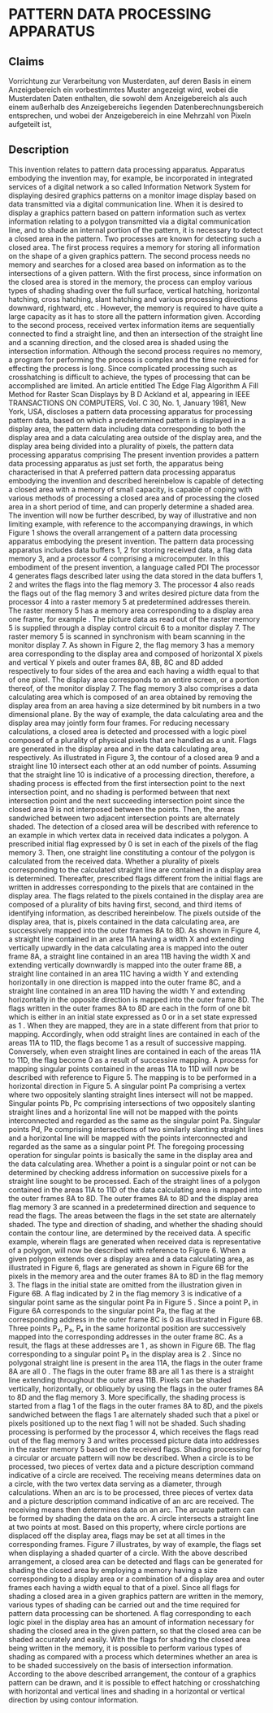 # PATTERN DATA PROCESSING APPARATUS

## Claims
Vorrichtung zur Verarbeitung von Musterdaten, auf deren Basis in einem Anzeigebereich ein vorbestimmtes Muster angezeigt wird, wobei die Musterdaten Daten enthalten, die sowohl dem Anzeigebereich als auch einem außerhalb des Anzeigebereichs liegenden Datenberechnungsbereich entsprechen, und wobei der Anzeigebereich in eine Mehrzahl von Pixeln aufgeteilt ist,

## Description
This invention relates to pattern data processing apparatus. Apparatus embodying the invention may, for example, be incorporated in integrated services of a digital network a so called Information Network System for displaying desired graphics patterns on a monitor image display based on data transmitted via a digital communication line. When it is desired to display a graphics pattern based on pattern information such as vertex information relating to a polygon transmitted via a digital communication line, and to shade an internal portion of the pattern, it is necessary to detect a closed area in the pattern. Two processes are known for detecting such a closed area. The first process requires a memory for storing all information on the shape of a given graphics pattern. The second process needs no memory and searches for a closed area based on information as to the intersections of a given pattern. With the first process, since information on the closed area is stored in the memory, the process can employ various types of shading shading over the full surface, vertical hatching, horizontal hatching, cross hatching, slant hatching and various processing directions downward, rightward, etc . However, the memory is required to have quite a large capacity as it has to store all the pattern information given. According to the second process, received vertex information items are sequentially connected to find a straight line, and then an intersection of the straight line and a scanning direction, and the closed area is shaded using the intersection information. Although the second process requires no memory, a program for performing the process is complex and the time required for effecting the process is long. Since complicated processing such as crosshatching is difficult to achieve, the types of processing that can be accomplished are limited. An article entitled The Edge Flag Algorithm A Fill Method for Raster Scan Displays by B D Ackland et al, appearing in IEEE TRANSACTIONS ON COMPUTERS, Vol. C 30, No. 1, January 1981, New York, USA, discloses a pattern data processing apparatus for processing pattern data, based on which a predetermined pattern is displayed in a display area, the pattern data including data corresponding to both the display area and a data calculating area outside of the display area, and the display area being divided into a plurality of pixels, the pattern data processing apparatus comprising The present invention provides a pattern data processing apparatus as just set forth, the apparatus being characterised in that A preferred pattern data processing apparatus embodying the invention and described hereinbelow is capable of detecting a closed area with a memory of small capacity, is capable of coping with various methods of processing a closed area and of processing the closed area in a short period of time, and can properly determine a shaded area. The invention will now be further described, by way of illustrative and non limiting example, with reference to the accompanying drawings, in which Figure 1 shows the overall arrangement of a pattern data processing apparatus embodying the present invention. The pattern data processing apparatus includes data buffers 1, 2 for storing received data, a flag data memory 3, and a processor 4 comprising a microcomputer. In this embodiment of the present invention, a language called PDI The processor 4 generates flags described later using the data stored in the data buffers 1, 2 and writes the flags into the flag memory 3. The processor 4 also reads the flags out of the flag memory 3 and writes desired picture data from the processor 4 into a raster memory 5 at predetermined addresses therein. The raster memory 5 has a memory area corresponding to a display area one frame, for example . The picture data as read out of the raster memory 5 is supplied through a display control circuit 6 to a monitor display 7. The raster memory 5 is scanned in synchronism with beam scanning in the monitor display 7. As shown in Figure 2, the flag memory 3 has a memory area corresponding to the display area and composed of horizontal X pixels and vertical Y pixels and outer frames 8A, 8B, 8C and 8D added respectively to four sides of the area and each having a width equal to that of one pixel. The display area corresponds to an entire screen, or a portion thereof, of the monitor display 7. The flag memory 3 also comprises a data calculating area which is composed of an area obtained by removing the display area from an area having a size determined by bit numbers in a two dimensional plane. By the way of example, the data calculating area and the display area may jointly form four frames. For reducing necessary calculations, a closed area is detected and processed with a logic pixel composed of a plurality of physical pixels that are handled as a unit. Flags are generated in the display area and in the data calculating area, respectively. As illustrated in Figure 3, the contour of a closed area 9 and a straight line 10 intersect each other at an odd number of points. Assuming that the straight line 10 is indicative of a processing direction, therefore, a shading process is effected from the first intersection point to the next intersection point, and no shading is performed between that next intersection point and the next succeeding intersection point since the closed area 9 is not interposed between the points. Then, the areas sandwiched between two adjacent intersection points are alternately shaded. The detection of a closed area will be described with reference to an example in which vertex data in received data indicates a polygon. A prescribed initial flag expressed by 0 is set in each of the pixels of the flag memory 3. Then, one straight line constituting a contour of the polygon is calculated from the received data. Whether a plurality of pixels corresponding to the calculated straight line are contained in a display area is determined. Thereafter, prescribed flags different from the initial flags are written in addresses corresponding to the pixels that are contained in the display area. The flags related to the pixels contained in the display area are composed of a plurality of bits having first, second, and third items of identifying information, as described hereinbelow. The pixels outside of the display area, that is, pixels contained in the data calculating area, are successively mapped into the outer frames 8A to 8D. As shown in Figure 4, a straight line contained in an area 11A having a width X and extending vertically upwardly in the data calculating area is mapped into the outer frame 8A, a straight line contained in an area 11B having the width X and extending vertically downwardly is mapped into the outer frame 8B, a straight line contained in an area 11C having a width Y and extending horizontally in one direction is mapped into the outer frame 8C, and a straight line contained in an area 11D having the width Y and extending horizontally in the opposite direction is mapped into the outer frame 8D. The flags written in the outer frames 8A to 8D are each in the form of one bit which is either in an initial state expressed as 0 or in a set state expressed as 1 . When they are mapped, they are in a state different from that prior to mapping. Accordingly, when odd straight lines are contained in each of the areas 11A to 11D, the flags become 1 as a result of successive mapping. Conversely, when even straight lines are contained in each of the areas 11A to 11D, the flag become 0 as a result of successive mapping. A process for mapping singular points contained in the areas 11A to 11D will now be described with reference to Figure 5. The mapping is to be performed in a horizontal direction in Figure 5. A singular point Pa comprising a vertex where two oppositely slanting straight lines intersect will not be mapped. Singular points Pb, Pc comprising intersections of two oppositely slanting straight lines and a horizontal line will not be mapped with the points interconnected and regarded as the same as the singular point Pa. Singular points Pd, Pe comprising intersections of two similarly slanting straight lines and a horizontal line will be mapped with the points interconnected and regarded as the same as a singular point Pf. The foregoing processing operation for singular points is basically the same in the display area and the data calculating area. Whether a point is a singular point or not can be determined by checking address information on successive pixels for a straight line sought to be processed. Each of the straight lines of a polygon contained in the areas 11A to 11D of the data calculating area is mapped into the outer frames 8A to 8D. The outer frames 8A to 8D and the display area flag memory 3 are scanned in a predetermined direction and sequence to read the flags. The areas between the flags in the set state are alternately shaded. The type and direction of shading, and whether the shading should contain the contour line, are determined by the received data. A specific example, wherein flags are generated when received data is representative of a polygon, will now be described with reference to Figure 6. When a given polygon extends over a display area and a data calculating area, as illustrated in Figure 6, flags are generated as shown in Figure 6B for the pixels in the memory area and the outer frames 8A to 8D in the flag memory 3. The flags in the initial state are omitted from the illustration given in Figure 6B. A flag indicated by 2 in the flag memory 3 is indicative of a singular point same as the singular point Pa in Figure 5 . Since a point P₁ in Figure 6A corresponds to the singular point Pa, the flag at the corresponding address in the outer frame 8C is 0 as illustrated in Figure 6B. Three points P₂, P₃, P₄ in the same horizontal position are successively mapped into the corresponding addresses in the outer frame 8C. As a result, the flags at these addresses are 1 , as shown in Figure 6B. The flag corresponding to a singular point P₅ in the display area is 2 . Since no polygonal straight line is present in the area 11A, the flags in the outer frame 8A are all 0 . The flags in the outer frame 8B are all 1 as there is a straight line extending throughout the outer area 11B. Pixels can be shaded vertically, horizontally, or obliquely by using the flags in the outer frames 8A to 8D and the flag memory 3. More specifically, the shading process is started from a flag 1 of the flags in the outer frames 8A to 8D, and the pixels sandwiched between the flags 1 are alternately shaded such that a pixel or pixels positioned up to the next flag 1 will not be shaded. Such shading processing is performed by the processor 4, which receives the flags read out of the flag memory 3 and writes processed picture data into addresses in the raster memory 5 based on the received flags. Shading processing for a circular or arcuate pattern will now be described. When a circle is to be processed, two pieces of vertex data and a picture description command indicative of a circle are received. The receiving means determines data on a circle, with the two vertex data serving as a diameter, through calculations. When an arc is to be processed, three pieces of vertex data and a picture description command indicative of an arc are received. The receiving means then determines data on an arc. The arcuate pattern can be formed by shading the data on the arc. A circle intersects a straight line at two points at most. Based on this property, where circle portions are displaced off the display area, flags may be set at all times in the corresponding frames. Figure 7 illustrates, by way of example, the flags set when displaying a shaded quarter of a circle. With the above described arrangement, a closed area can be detected and flags can be generated for shading the closed area by employing a memory having a size corresponding to a display area or a combination of a display area and outer frames each having a width equal to that of a pixel. Since all flags for shading a closed area in a given graphics pattern are written in the memory, various types of shading can be carried out and the time required for pattern data processing can be shortened. A flag corresponding to each logic pixel in the display area has an amount of information necessary for shading the closed area in the given pattern, so that the closed area can be shaded accurately and easily. With the flags for shading the closed area being written in the memory, it is possible to perform various types of shading as compared with a process which determines whether an area is to be shaded successively on the basis of intersection information. According to the above described arrangement, the contour of a graphics pattern can be drawn, and it is possible to effect hatching or crosshatching with horizontal and vertical lines and shading in a horizontal or vertical direction by using contour information.